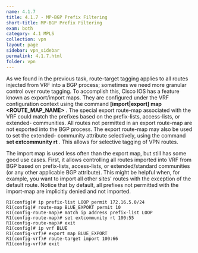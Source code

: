 ```yaml
---
name: 4.1.7
title: 4.1.7 - MP-BGP Prefix Filtering
short-title: MP-BGP Prefix Filtering
exam: both
category: 4.1 MPLS
collection: vpn
layout: page
sidebar: vpn_sidebar
permalink: 4.1.7.html
folder: vpn
---
```

As we found in the previous task, route-target tagging applies to all routes injected from VRF into a BGP process; sometimes we need more granular control over route tagging. To accomplish this, Cisco IOS has a feature known as export/import maps. They are configured under the VRF configuration context using the command **\[import\|export\] map \<ROUTE_MAP_NAME\>** . The special export route-map associated with the VRF could match the prefixes based on the prefix-lists, access-lists, or extended- communities. All routes not permitted in an export route-map are not exported into the BGP process. The export route-map may also be used to set the extended- community attribute selectively, using the command **set extcommunity rt** . This
allows for selective tagging of VPN routes.

The import map is used less often than the export map, but still has some good use cases. First, it allows controlling all routes imported into VRF from BGP based on prefix-lists, access-lists, or extended/standard communities (or any other applicable BGP attribute). This might be helpful when, for example, you want to import all other sites' routes with the exception of the default route. Notice that by default, all prefixes not permitted with the import-map are implicitly denied and not imported.
```
R1(config)# ip prefix-list LOOP permit 172.16.5.0/24
R1(config)# route-map BLUE_EXPORT permit 10
R1(config-route-map)# match ip address prefix-list LOOP
R1(config-route-map)# set extcommunity rt 100:55
R1(config-route-map)# exit
R1(config)# ip vrf BLUE
R1(config-vrf)# export map BLUE_EXPORT
R1(config-vrf)# route-target import 100:66
R1(config-vrf)# exit
```
